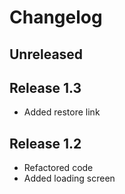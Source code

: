 # Changelog

## Unreleased

## Release 1.3

- Added restore link

## Release 1.2

- Refactored code
- Added loading screen